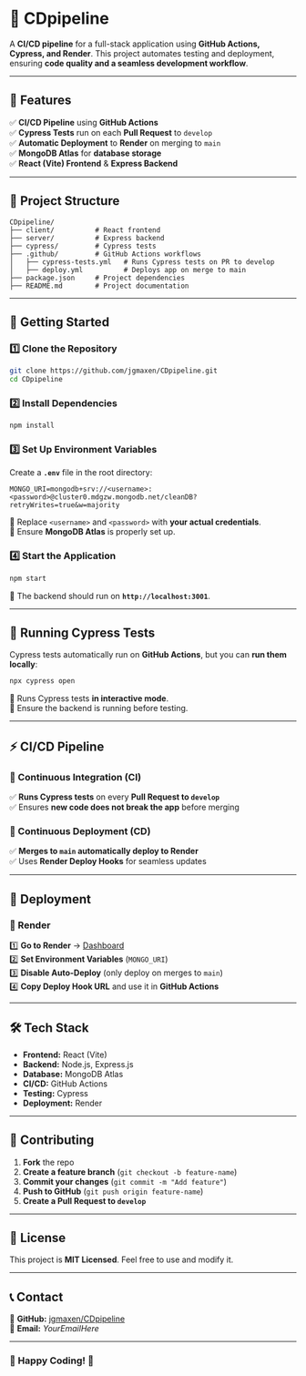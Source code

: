 # 🚀 CDpipeline
A **CI/CD pipeline** for a full-stack application using **GitHub Actions, Cypress, and Render**. This project automates testing and deployment, ensuring **code quality and a seamless development workflow**.

---

## 📌 Features
✅ **CI/CD Pipeline** using **GitHub Actions**  
✅ **Cypress Tests** run on each **Pull Request** to `develop`  
✅ **Automatic Deployment** to **Render** on merging to `main`  
✅ **MongoDB Atlas** for **database storage**  
✅ **React (Vite) Frontend** & **Express Backend**  

---

## 📂 Project Structure
```
CDpipeline/
├── client/          # React frontend
├── server/          # Express backend
├── cypress/         # Cypress tests
├── .github/         # GitHub Actions workflows
│   ├── cypress-tests.yml   # Runs Cypress tests on PR to develop
│   ├── deploy.yml          # Deploys app on merge to main
├── package.json     # Project dependencies
├── README.md        # Project documentation
```

---

## 🚀 Getting Started
### 1️⃣ Clone the Repository
```sh
git clone https://github.com/jgmaxen/CDpipeline.git
cd CDpipeline
```

### 2️⃣ Install Dependencies
```sh
npm install
```

### 3️⃣ Set Up Environment Variables
Create a **`.env`** file in the root directory:
```
MONGO_URI=mongodb+srv://<username>:<password>@cluster0.mdgzw.mongodb.net/cleanDB?retryWrites=true&w=majority
```
🔹 Replace `<username>` and `<password>` with **your actual credentials**.  
🔹 Ensure **MongoDB Atlas** is properly set up.

### 4️⃣ Start the Application
```sh
npm start
```
🔹 The backend should run on **`http://localhost:3001`**.

---

## 🧪 Running Cypress Tests
Cypress tests automatically run on **GitHub Actions**, but you can **run them locally**:

```sh
npx cypress open
```
🔹 Runs Cypress tests **in interactive mode**.  
🔹 Ensure the backend is running before testing.

---

## ⚡ CI/CD Pipeline
### 🔹 Continuous Integration (CI)
✅ **Runs Cypress tests** on every **Pull Request to `develop`**  
✅ Ensures **new code does not break the app** before merging  

### 🔹 Continuous Deployment (CD)
✅ **Merges to `main` automatically deploy to Render**  
✅ Uses **Render Deploy Hooks** for seamless updates  

---

## 📡 Deployment
### 🔹 Render
1️⃣ **Go to Render** → [Dashboard](https://dashboard.render.com/)  
2️⃣ **Set Environment Variables** (`MONGO_URI`)  
3️⃣ **Disable Auto-Deploy** (only deploy on merges to `main`)  
4️⃣ **Copy Deploy Hook URL** and use it in **GitHub Actions**  

---

## 🛠 Tech Stack
- **Frontend:** React (Vite)
- **Backend:** Node.js, Express.js
- **Database:** MongoDB Atlas
- **CI/CD:** GitHub Actions
- **Testing:** Cypress
- **Deployment:** Render

---

## 🤝 Contributing
1. **Fork** the repo  
2. **Create a feature branch** (`git checkout -b feature-name`)  
3. **Commit your changes** (`git commit -m "Add feature"`)  
4. **Push to GitHub** (`git push origin feature-name`)  
5. **Create a Pull Request to `develop`**  

---

## 📜 License
This project is **MIT Licensed**. Feel free to use and modify it.

---

## 📞 Contact
📌 **GitHub:** [jgmaxen/CDpipeline](https://github.com/jgmaxen/CDpipeline)  
📌 **Email:** _YourEmailHere_  

---

### 🚀 Happy Coding! 🎉

